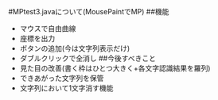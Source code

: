 #MPtest3.javaについて(MousePaintでMP)
##機能
* マウスで自由曲線
* 座標を出力
* ボタンの追加(今は文字列表示だけ)
* ダブルクリックで全消し
##今後すべきこと
* 見た目の改善(書く枠はひとつ大きく+各文字認識結果を羅列)
* できあがった文字列を保管
* 文字列において1文字消す機能

